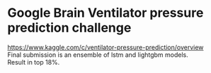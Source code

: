 # Google Brain Ventilator pressure prediction challenge  
https://www.kaggle.com/c/ventilator-pressure-prediction/overview     
Final submission is an ensemble of lstm and lightgbm models.    
Result in top 18%.
